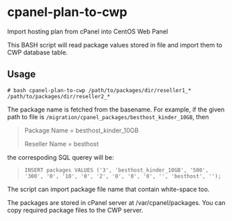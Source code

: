 # cpanel-plan-to-cwp
Import hosting plan from cPanel into CentOS Web Panel

This BASH script will read package values stored in file and import them to CWP database table.

## Usage

`# bash cpanel-plan-to-cwp /path/to/packages/dir/reseller1_* /path/to/packages/dir/reseller2_*`

The package name is fetched from the basename. For example, if the given path to file is `/migration/cpanel_packages/besthost_kinder_10GB`, then

>  Package Name = besthost_kinder_10GB
>
>  Reseller Name = besthost
  
the correspoding SQL querey will be:

>`INSERT packages VALUES ('3', 'besthost_kinder_10GB', '500', '300', '0', '10', '0', '2', '0', '0', '0', '', 'besthost', '');`
 
The script can import package file name that contain white-space too.

The packages are stored in cPanel server at /var/cpanel/packages. You can copy required package files to the CWP server.

